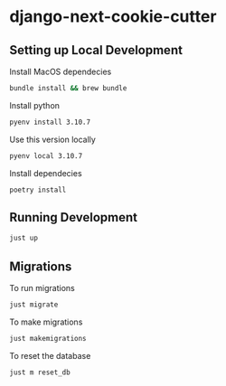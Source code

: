 # django-next-cookie-cutter

## Setting up Local Development
Install MacOS dependecies
```sh
bundle install && brew bundle
```
Install python
```sh
pyenv install 3.10.7
```
Use this version locally
```sh
pyenv local 3.10.7
```
Install dependecies
```
poetry install
```
## Running Development
```sh
just up
```
## Migrations
To run migrations
```sh
just migrate
```
To make migrations
```sh
just makemigrations
```
To reset the database
```sh
just m reset_db
```


